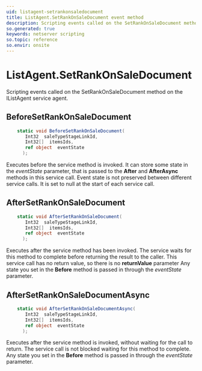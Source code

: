 ```yaml
---
uid: listagent-setrankonsaledocument
title: ListAgent.SetRankOnSaleDocument event method
description: Scripting events called on the SetRankOnSaleDocument method on the ListAgent service agent.
so.generated: true
keywords: netserver scripting
so.topic: reference
so.envir: onsite
---
```

# ListAgent.SetRankOnSaleDocument

Scripting events called on the <see cref='M:IListAgent.SetRankOnSaleDocument'>SetRankOnSaleDocument</see> method on the <see cref='IListAgent'>IListAgent</see>  service agent.

## BeforeSetRankOnSaleDocument
```cs
    static void BeforeSetRankOnSaleDocument(
       Int32  saleTypeStageLinkId,
       Int32[]  itemsIds,
       ref object  eventState
      );
```
Executes before the service method is invoked.
It can store some state in the *eventState* parameter, that is passed to the **After** and **AfterAsync** methods in this service call.
Event state is not preserved between different service calls. It is set to null at the start of each service call.
## AfterSetRankOnSaleDocument
```cs
    static void AfterSetRankOnSaleDocument(
       Int32  saleTypeStageLinkId,
       Int32[]  itemsIds,
       ref object  eventState
      );
```
Executes after the service method has been invoked. The service waits for this method to complete before returning the result to the caller.
This service call has no return value, so there is no **returnValue** parameter
Any state you set in the **Before** method is passed in through the *eventState* parameter.
## AfterSetRankOnSaleDocumentAsync
```cs
    static void AfterSetRankOnSaleDocumentAsync(
       Int32  saleTypeStageLinkId,
       Int32[]  itemsIds,
       ref object  eventState
      );
```
Executes after the service method is invoked, without waiting for the call to return.
The service call is not blocked waiting for this method to complete.
Any state you set in the **Before** method is passed in through the *eventState* parameter.

